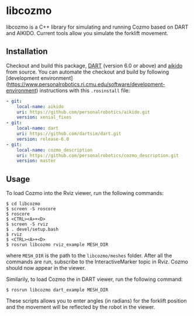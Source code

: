 # libcozmo
libcozmo is a C++ library for simulating and running Cozmo based on DART and AIKIDO.
Current tools allow you simulate the forklift movement.

## Installation
Checkout and build this package, [DART](https://github.com/dartsim/dart.git) (version 6.0 or above)
and [aikido](https://github.com/personalrobotics/aikido.git) from source. You
can automate the checkout and build by following [development environment]
(https://www.personalrobotics.ri.cmu.edu/software/development-environment)
instructions with this `.rosinstall` file:
```yaml
- git:
    local-name: aikido
    uri: https://github.com/personalrobotics/aikido.git
    version: xenial_fixes
- git:
    local-name: dart
    uri: https://github.com/dartsim/dart.git
    version: release-6.0
- git:
    local-name: cozmo_description
    uri: https://github.com/personalrobotics/cozmo_description.git
    version: master
```
## Usage
To load Cozmo into the Rviz viewer, run the following commands:
```shell
$ cd libcozmo
$ screen -S roscore
$ roscore
$ <CTRL><A>+<D>
$ screen -S rviz
$ . devel/setup.bash
$ rviz
$ <CTRL><A>+<D>
$ rosrun libcozmo rviz_example MESH_DIR
```
where `MESH_DIR` is the path to the `libcozmo/meshes` folder. After all the commands are run, subscribe to the InteractiveMarker topic in Rviz. Cozmo should now appear in the viewer.

Similarily, to load Cozmo the in DART viewer, run the following command:
```shell
$ rosrun libcozmo dart_example MESH_DIR
```

These scripts allows you to enter angles (in radians) for the forklift position and the movement will be reflected by the robot in the viewer.